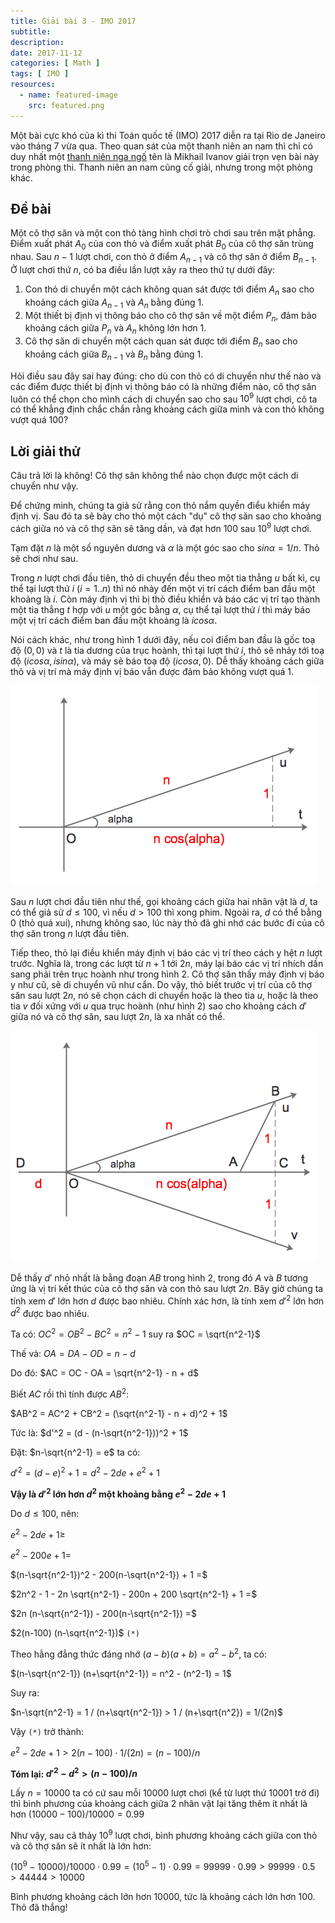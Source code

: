 ```yaml
---
title: Giải bài 3 - IMO 2017
subtitle: 
description: 
date: 2017-11-12
categories: [ Math ]
tags: [ IMO ]
resources:
  - name: featured-image
    src: featured.png
---
```


Một bài cực khó của kì thi Toán quốc tế (IMO) 2017 diễn ra tại Rio de Janeiro vào tháng 7 vừa qua. Theo quan sát của một thanh niên an nam thì chỉ có duy nhất một [thanh niên nga ngố](https://www.imo-official.org/team_r.aspx?code=RUS&year=2017) tên là Mikhail Ivanov giải trọn vẹn bài này trong phòng thi. Thanh niên an nam cũng cố giải, nhưng trong một phòng khác.

## Đề bài

Một cô thợ săn và một con thỏ tàng hình chơi trò chơi sau trên mặt phẳng. Điểm xuất phát $A_0$ của con thỏ và điểm xuất phát $B_0$ của cô thợ săn trùng nhau. Sau $n-1$ lượt chơi, con thỏ ở điểm $A_{n-1}$ và cô thợ săn ở điểm $B_{n-1}$. Ở lượt chơi thứ $n$, có ba điều lần lượt xảy ra theo thứ tự dưới đây:

1. Con thỏ di chuyển một cách không quan sát được tới điểm $A_n$ sao cho khoảng cách giữa $A_{n-1}$ và $A_n$ bằng đúng $1$.
2. Một thiết bị định vị thông báo cho cô thợ săn về một điểm $P_n$, đảm bảo khoảng cách giữa $P_n$ và $A_n$ không lớn hơn $1$.
3. Cô thợ săn di chuyển một cách quan sát được tới điểm $B_n$ sao cho khoảng cách giữa $B_{n-1}$ và $B_n$ bằng đúng $1$.

Hỏi điều sau đây sai hay đúng: cho dù con thỏ có di chuyển như thế nào và các điểm được thiết bị định vị thông báo có là những điểm nào, cô thợ săn luôn có thể chọn cho mình cách di chuyển sao cho sau $10^9$ lượt chơi, cô ta có thể khẳng định chắc chắn rằng khoảng cách giữa mình và con thỏ không vượt quá $100$?

## Lời giải thử

Câu trả lời là không! Cô thợ săn không thể nào chọn được một cách di chuyển như vậy.

Để chứng minh, chúng ta giả sử rằng con thỏ nắm quyền điểu khiển máy định vị. Sau đó ta sẽ bày cho thỏ một cách "dụ" cô thợ săn sao cho khoảng cách giữa nó và cô thợ săn sẽ tăng dần, và đạt hơn $100$ sau $10^9$ lượt chơi.

Tạm đặt $n$ là một số nguyên dương và $\alpha$ là một góc sao cho $sin\alpha = 1/n$. Thỏ sẽ chơi như sau.

Trong $n$ lượt chơi đầu tiên, thỏ di chuyển đều theo một tia thẳng $u$ bất kì, cụ thể tại lượt thứ $i$ $(i=1..n)$ thì nó nhảy đến một vị trí cách điểm ban đầu một khoảng là $i$. Còn máy định vị thì bị thỏ điều khiển và báo các vị trí tạo thành một tia thẳng $t$ hợp với $u$ một góc bằng $\alpha$, cụ thể tại lượt thứ $i$ thì máy báo một vị trí cách điểm ban đầu một khoảng là $i cos\alpha$.

Nói cách khác, như trong hình 1 dưới đây, nếu coi điểm ban đầu là gốc toạ độ $(0, 0)$ và $t$ là tia dương của trục hoành, thì tại lượt thứ $i$, thỏ sẽ nhảy tới toạ độ $( icos\alpha, isin\alpha )$, và máy sẽ báo toạ độ $( icos\alpha, 0 )$. Dễ thấy khoảng cách giữa thỏ và vị trí mà máy định vị báo vẫn được đảm bảo không vượt quá $1$.

![Hình 1](fig1.png "Hình 1")

Sau $n$ lượt chơi đầu tiên như thế, gọi khoảng cách giữa hai nhân vật là $d$, ta có thể giả sử $d \leq 100$, vì nếu $d > 100$ thì xong phim. Ngoài ra, $d$ có thể bằng $0$ (thỏ quá xui), nhưng không sao, lúc này thỏ đã ghi nhớ các bước đi của cô thợ săn trong $n$ lượt đầu tiên.

Tiếp theo, thỏ lại điều khiển máy định vị báo các vị trí theo cách y hệt $n$ lượt trước. Nghĩa là, trong các lượt từ $n+1$ tới $2n$, máy lại báo các vị trí nhích dần sang phải trên trục hoành như trong hình 2. Cô thợ săn thấy máy định vị báo y như cũ, sẽ di chuyển vũ như cẩn. Do vậy, thỏ biết trước vị trí của cô thợ săn sau lượt $2n$, nó sẽ chọn cách di chuyển hoặc là theo tia $u$, hoặc là theo tia $v$ đối xứng với $u$ qua trục hoành (như hình 2) sao cho khoảng cách $d'$ giữa nó và cô thợ săn, sau lượt $2n$, là xa nhất có thể.

![Hình 2](fig2.png "Hình 2")

Dễ thấy $d'$ nhỏ nhất là bằng đoạn $AB$ trong hình 2, trong đó $A$ và $B$ tương ứng là vị trí kết thúc của cô thợ săn và con thỏ sau lượt $2n$. Bây giờ chúng ta tính xem $d'$ lớn hơn $d$ được bao nhiêu. Chính xác hơn, là tính xem $d'^2$ lớn hơn $d^2$ được bao nhiêu.

Ta có: $OC^2 = OB^2 - BC^2 = n^2-1$ suy ra $OC = \sqrt{n^2-1}$

Thế và: $OA = DA - OD = n - d$

Do đó: $AC = OC - OA = \sqrt{n^2-1} - n + d$

Biết $AC$ rồi thì tính được $AB^2$:

$AB^2 = AC^2 + CB^2 = (\sqrt{n^2-1} - n + d)^2 + 1$

Tức là: $d'^2 = (d - (n-\sqrt{n^2-1}))^2 + 1$

Đặt: $n-\sqrt{n^2-1} = e$ ta có:

$d'^2 = (d - e)^2 + 1 = d^2 - 2de + e^2 + 1$

**Vậy là $d'^2$ lớn hơn $d^2$ một khoảng bằng $e^2 - 2de + 1$**

Do $d \leq 100$, nên:

$e^2 - 2de + 1 \geq$

$e^2 - 200e + 1 =$

$(n-\sqrt{n^2-1})^2 - 200(n-\sqrt{n^2-1}) + 1 =$

$2n^2 - 1 - 2n \sqrt{n^2-1} - 200n + 200 \sqrt{n^2-1} + 1 =$

$2n (n-\sqrt{n^2-1}) - 200(n-\sqrt{n^2-1}) =$

$2(n-100) (n-\sqrt{n^2-1})$ `(*)`

Theo hằng đẳng thức đáng nhớ $(a-b)(a+b)=a^2-b^2$, ta có:

$(n-\sqrt{n^2-1}) (n+\sqrt{n^2-1}) = n^2 - (n^2-1) = 1$

Suy ra:

$n-\sqrt{n^2-1} = 1 / (n+\sqrt{n^2-1}) > 1 / (n+\sqrt{n^2}) = 1/(2n)$

Vậy `(*)` trở thành:

$e^2 - 2de + 1 > 2(n-100) \cdot 1/(2n) = (n-100)/n$

**Tóm lại: $d'^2 - d^2 > (n-100)/n$**

Lấy $n=10000$ ta có cứ sau mỗi $10000$ lượt chơi (kể từ lượt thứ $10001$ trở đi) thì bình phương của khoảng cách giữa 2 nhân vật lại tăng thêm ít nhất là hơn $(10000-100)/10000 = 0.99$

Như vậy, sau cả thảy $10^9$ lượt chơi, bình phương khoảng cách giữa con thỏ và cô thợ săn sẽ ít nhất là lớn hơn:

$(10^9 - 10000) / 10000 \cdot 0.99 =(10^5-1) \cdot 0.99 = 99999 \cdot 0.99 > 99999 \cdot 0.5 > 44444 > 10000$

Bình phương khoảng cách lớn hơn $10000$, tức là khoảng cách lớn hơn $100$. Thỏ đã thắng!
